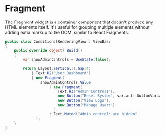 # Fragment

The Fragment widget is a container component that doesn't produce any HTML elements itself. It's useful for grouping multiple elements without adding extra markup to the DOM, similar to React Fragments.


```csharp demo-tabs
public class ConditionalRenderingView : ViewBase
{
    public override object? Build()
    {
        var showAdminControls = UseState(false);
        
        return Layout.Vertical().Gap(4)
            | Text.H2("User Dashboard")
            | new Fragment(
                showAdminControls.Value
                    ? new Fragment(
                        Text.H3("Admin Controls"),
                        new Button("Reset System", variant: ButtonVariant.Destructive),
                        new Button("View Logs"),
                        new Button("Manage Users")
                      )
                    : Text.Muted("Admin controls are hidden")
              );
    }
}
```

<WidgetDocs Type="Ivy.Fragment" ExtensionTypes="Ivy.FragmentExtensions"  SourceUrl="https://github.com/Ivy-Interactive/Ivy-Framework/blob/main/Ivy/Widgets/Primitives/Fragment.cs"/> 